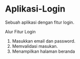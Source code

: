 # Aplikasi-Login
Sebuah aplikasi dengan fitur login.

Alur Fitur Login
1. Masukkan email dan password.
2. Memvalidasi masukan.
3. Menampilkan halaman beranda
